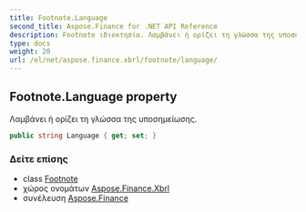 ```yaml
---
title: Footnote.Language
second_title: Aspose.Finance for .NET API Reference
description: Footnote ιδιοκτησία. Λαμβάνει ή ορίζει τη γλώσσα της υποσημείωσης.
type: docs
weight: 20
url: /el/net/aspose.finance.xbrl/footnote/language/
---
```

## Footnote.Language property

Λαμβάνει ή ορίζει τη γλώσσα της υποσημείωσης.

```csharp
public string Language { get; set; }
```

### Δείτε επίσης

* class [Footnote](../)
* χώρος ονομάτων [Aspose.Finance.Xbrl](../../footnote/)
* συνέλευση [Aspose.Finance](../../../)


